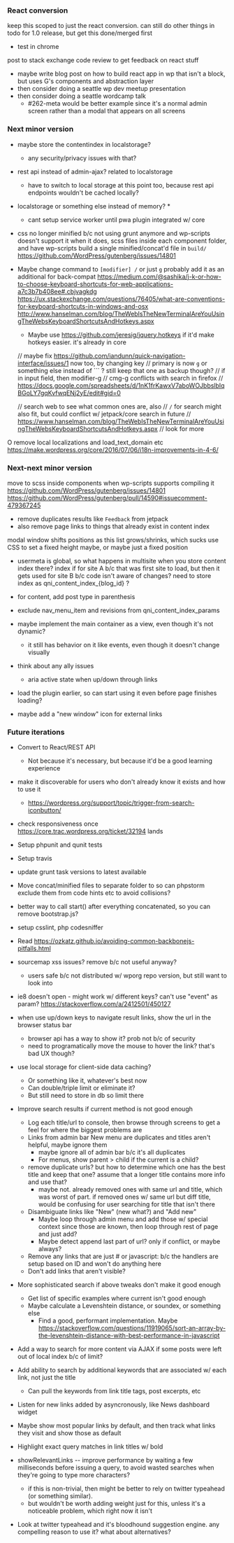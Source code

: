 ### React conversion

keep this scoped to just the react conversion. can still do other things in todo for 1.0 release, but get this done/merged first

* test in chrome

post to stack exchange code review to get feedback on react stuff

* maybe write blog post on how to build react app in wp that isn't a block, but uses G's components and abstraction layer
* then consider doing a seattle wp dev meetup presentation
* then consider doing a seattle wordcamp talk
	* #262-meta would be better example since it's a normal admin screen rather than a modal that appears on all screens


### Next minor version

* maybe store the contentindex in localstorage?
	* any security/privacy issues with that?

* rest api instead of admin-ajax? related to localstorage
	* have to switch to local storage at this point too, because rest api endpoints wouldn't be cached locally? 
* localstorage or something else instead of memory?
	* 
	* cant setup service worker until pwa plugin integrated w/ core


* css no longer minified b/c not using grunt anymore and wp-scripts doesn't support it
when it does, scss files inside each component folder, and have wp-scripts build a single minified/concat'd file in `build/`
https://github.com/WordPress/gutenberg/issues/14801

* Maybe change command to `[modifier] /` or just `g`
	probably add it as an additional for back-compat
	https://medium.com/@sashika/j-k-or-how-to-choose-keyboard-shortcuts-for-web-applications-a7c3b7b408ee#.cbjvagkdg
	https://ux.stackexchange.com/questions/76405/what-are-conventions-for-keyboard-shortcuts-in-windows-and-osx
	http://www.hanselman.com/blog/TheWebIsTheNewTerminalAreYouUsingTheWebsKeyboardShortcutsAndHotkeys.aspx
	* Maybe use https://github.com/jeresig/jquery.hotkeys if it'd make hotkeys easier. it's already in core

	// maybe fix https://github.com/iandunn/quick-navigation-interface/issues/1 now too, by changing key
	// primary is now `g` or something else instead of `\`` ? still keep that one as backup though?
		// if in input field, then modifier-g
			// cmg-g conflicts with search in firefox
			// https://docs.google.com/spreadsheets/d/1nK1frKawxV7aboWOJbbslbIqBGoLY7gqKvfwqENj2yE/edit#gid=0

	// search web to see what common ones are, also
		// `/` for search might also fit, but could conflict w/ jetpack/core search in future
		// https://www.hanselman.com/blog/TheWebIsTheNewTerminalAreYouUsingTheWebsKeyboardShortcutsAndHotkeys.aspx
		// look for more


O remove local localizations and load_text_domain etc
	https://make.wordpress.org/core/2016/07/06/i18n-improvements-in-4-6/


### Next-next minor version

move to scss inside components when wp-scripts supports compiling it
	https://github.com/WordPress/gutenberg/issues/14801
	https://github.com/WordPress/gutenberg/pull/14590#issuecomment-479367245


* remove duplicates results like `Feedback` from jetpack
* also remove page links to things that already exist in content index


modal window shifts positions as this list grows/shrinks, which sucks
	use CSS to set a fixed height maybe, or maybe just a fixed position

* usermeta is global, so what happens in multisite when you store content index there?
	index if for site A b/c that was first site to load, but then it gets used for site B b/c code isn't aware of changes?
	need to store index as qni_content_index_{blog_id} ?
* for content, add post type in parenthesis

* exclude nav_menu_item and revisions from qni_content_index_params
* maybe implement the main container as a view, even though it's not dynamic?
	* it still has behavior on it like events, even though it doesn't change visually
* think about any ally issues
	* aria active state when up/down through links
* load the plugin earlier, so can start using it even before page finishes loading?

* maybe add a "new window" icon for external links

### Future iterations

* Convert to React/REST API
	* Not because it's necessary, but because it'd be a good learning experience
* make it discoverable for users who don't already know it exists and how to use it
	* https://wordpress.org/support/topic/trigger-from-search-iconbutton/
* check responsiveness once https://core.trac.wordpress.org/ticket/32194 lands
* Setup phpunit and qunit tests
* Setup travis
* update grunt task versions to latest available
* Move concat/minified files to separate folder to so can phpstorm exclude them from code hints etc to avoid collisions?
* better way to call start() after everything concatenated, so you can remove bootstrap.js?
* setup csslint, php codesniffer
* Read https://ozkatz.github.io/avoiding-common-backbonejs-pitfalls.html
* sourcemap xss issues? remove b/c not useful anyway?
	* users safe b/c not distributed w/ wporg repo version, but still want to look into
* ie8 doesn't open - might work w/ different keys? can't use "event" as param? https://stackoverflow.com/a/2412501/450127

* when use up/down keys to navigate result links, show the url in the browser status bar
	* browser api has a way to show it? prob not b/c of security
	* need to programatically move the mouse to hover the link? that's bad UX though?

* use local storage for client-side data caching?
  	* Or something like it, whatever's best now
  	* Can double/triple limit or eliminate it?
  	* But still need to store in db so limit there

* Improve search results if current method is not good enough
	* Log each title/url to console, then browse through screens to get a feel for where the biggest problems are
	* Links from admin bar New menu are duplicates and titles aren't helpful, maybe ignore them
    	* maybe ignore all of admin bar b/c it's all duplicates
    	* For menus, show parent > child if the current is a child?
	* remove duplicate urls? but how to determine which one has the best title and keep that one? assume that a longer title contains more info and use that?
		* maybe not. already removed ones with same url and title, which was worst of part. if removed ones w/ same url but diff title, would be confusing for user searching for title that isn't there
	* Disambiguate links like "New" (new what?) and "Add new"
		* Maybe loop through admin menu and add those w/ special context since those are known, then loop through rest of page and just add?
		* Maybe detect append last part of url? only if conflict, or maybe always?
	* Remove any links that are just # or javascript: b/c the handlers are setup based on ID and won't do anything here
	* Don't add links that aren't visible?

* More sophisticated search if above tweaks don't make it good enough
	* Get list of specific examples where current isn't good enough
	* Maybe calculate a Levenshtein distance, or soundex, or something else
		* Find a good, performant implementation. Maybe https://stackoverflow.com/questions/11919065/sort-an-array-by-the-levenshtein-distance-with-best-performance-in-javascript

* Add a way to search for more content via AJAX if some posts were left out of local index b/c of limit?

* Add ability to search by additional keywords that are associated w/ each link, not just the title
	* Can pull the keywords from link title tags, post excerpts, etc

* Listen for new links added by asyncronously, like News dashboard widget

* Maybe show most popular links by default, and then track what links they visit and show those as default

* Highlight exact query matches in link titles w/ bold

* showRelevantLinks -- improve performance by waiting a few milliseconds before issuing a query, to avoid wasted searches when they're going to type more characters?
	* if this is non-trivial, then might be better to rely on twitter typeahead (or something similar).
	* but wouldn't be worth adding weight just for this, unless it's a noticeable problem, which right now it isn't

* Look at twitter typeahead and it's bloodhound suggestion engine. any compelling reason to use it? what about alternatives?

